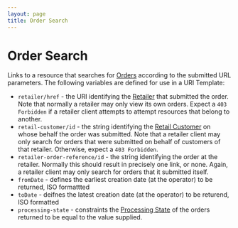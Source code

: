 ```yaml
---
layout: page
title: Order Search
---
```


# Order Search

Links to a resource that searches for [Orders](../concepts/order) according to the submitted URL parameters. The following variables are defined for use in a URI Template:

* `retailer/href` - the URI identifying the [Retailer](../concepts/retailer) that submitted the order. Note that normally a retailer may only view its own orders. Expect a `403 Forbidden` if a retailer client attempts to attempt resources that belong to another.
* `retail-customer/id` - the string identifying the [Retail Customer](../concepts/retail-customer) on whose behalf the order was submitted. Note that a retailer client may only search for orders that were submitted on behalf of customers of that retailer. Otherwise, expect a `403 Forbidden`.
* `retailer-order-reference/id` - the string identifying the order at the retailer. Normally this should result in precisely one link, or none. Again, a retailer client may only search for orders that it submitted itself.
* `fromDate` - defines the earliest creation date (at the operator) to be returned, ISO formattted
* `toDate` - deifnes the latest creation date (at the operator) to be returend, ISO formatted
* `processing-state` - constraints the [Processing State](../properties/processing-state) of the orders returned to be equal to the value supplied.
